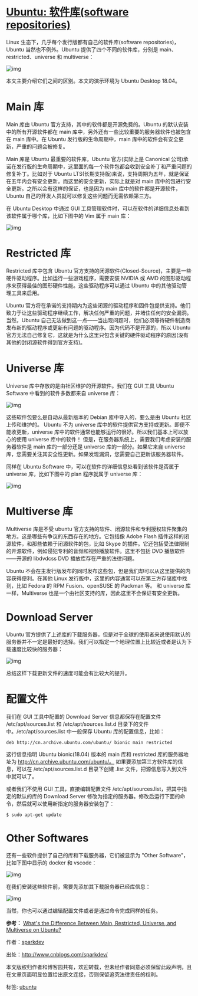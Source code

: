 # [Ubuntu: 软件库(software repositories) ](https://www.cnblogs.com/sparkdev/p/10489017.html)

Linux 生态下，几乎每个发行版都有自己的软件库(software repositories)，Ubuntu 当然也不例外。Ubuntu 提供了四个不同的软件库，分别是 main、restricted、universe 和 multiverse：

![img](https://img2018.cnblogs.com/blog/952033/201903/952033-20190307131200927-146781993.png)

本文主要介绍它们之间的区别。本文的演示环境为 Ubuntu Desktop 18.04。

# Main 库

Main 库由 Ubuntu 官方支持，其中的软件都是开源免费的。Ubuntu 的默认安装中的所有开源软件都在 main 库中，另外还有一些比较重要的服务器软件也被包含在 main 库中。在 Ubuntu 发行版的生命周期中，main 库中的软件会有安全更新，严重的问题会被修复。

Main 库是 Ubuntu 最重要的软件库，Ubuntu 官方(实际上是 Canonical 公司)承诺在发行版的生命周期中，这里面的每一个软件包都会收到安全补丁和严重问题的修复补丁。比如对于 Ubuntu LTS(长期支持版)来说，支持周期为五年，就是保证在五年内会有安全更新。而这里的安全更新，实际上就是对 main 库中的包进行安全更新。之所以会有这样的保证，也是因为 main 库中的软件都是开源软件，Ubuntu 自己的开发人员就可以修复这些问题而无需依赖第三方。

在 Ubuntu Desktop 中通过 GUI 工具管理软件时，可以在软件的详细信息处看到该软件属于哪个库，比如下图中的 Vim 属于 main 库：

![img](https://img2018.cnblogs.com/blog/952033/201903/952033-20190307131338003-71348484.png)

# Restricted 库

Restricted 库中包含 Ubuntu 官方支持的闭源软件(Closed-Source)，主要是一些硬件驱动程序。比如运行一些游戏程序，需要安装 NVIDIA 或 AMD 的图形驱动程序来获得最佳的图形硬件性能。这些驱动程序可以通过 Ubuntu 中的其他驱动管理工具来启用。

Ubuntu 官方将在承诺的支持期内为这些闭源的驱动程序和固件包提供支持。他们致力于让这些驱动程序继续工作，解决任何严重的问题，并堵住任何的安全漏洞。当然，Ubuntu 自己无法做到这一点——当出现问题时，他们必须等待硬件制造商发布新的驱动程序或更新有问题的驱动程序。因为代码不是开源的，所以 Ubuntu 官方无法自己修复它，这就是为什么这里只包含关键的硬件驱动程序的原因(没有其他的封闭源软件得到官方支持)。

# Universe 库

Universe 库中存放的是由社区维护的开源软件。我们在 GUI 工具 Ubuntu Software 中看到的软件多数都来自 universe 库：

![img](https://img2018.cnblogs.com/blog/952033/201903/952033-20190307131506149-680297294.png)

这些软件包要么是自动从最新版本的 Debian 库中导入的，要么是由 Ubuntu 社区上传和维护的。
Ubuntu 不为 universe 库中的软件提供官方支持或更新。即便不能收更新，universe 库中的软件通常也能够运行的很好。所以我们基本上可以放心的使用 universe 库中的软件！
但是，在服务器系统上，需要我们考虑安装的服务器软件是 main 库的一部分还是 universe 库的一部分。如果它来自 universe 库，您需要关注其安全性更新。如果发现漏洞，您需要自己更新该服务器软件。

同样在 Ubuntu Software 中，可以在软件的详细信息处看到该软件是否属于 universe 库，比如下图中的 plan 程序就属于 universe 库：

![img](https://img2018.cnblogs.com/blog/952033/201903/952033-20190307131559120-1746478814.png)

# Multiverse 库

Multiverse 库是不受 ubuntu 官方支持的软件、闭源软件和专利授权软件聚集的地方。这是哪些有争议的东西存在的地方。它包括像 Adobe Flash 插件这样的闭源软件，和那些依赖于闭源软件的包，比如 Skype 的插件。它还包括受法律限制的开源软件，例如侵犯专利的音频和视频播放软件。这里不包括 DVD 播放软件——开源的 libdvdcss DVD 播放库存在严重的法律问题。

Ubuntu 不会在主发行版发布的同时发布这些包，但是我们却可以从这里提供的内容获得便利。在其他 Linux 发行版中，这里的内容通常可以在第三方存储库中找到，比如 Fedora 的 RPM Fusion、openSUSE 的 Packman 等。
和 universe 库一样，Multiverse 也是一个由社区支持的库，因此这里不会保证有安全更新。

# Download Server

Ubuntu 官方提供了上述库的下载服务器，但是对于全球的使用者来说使用默认的服务器并不一定是最好的选择。我们可以指定一个地理位置上比较近或者是认为下载速度比较快的服务器：

![img](https://img2018.cnblogs.com/blog/952033/201903/952033-20190307131717897-144032027.png)

总结这样下载更新文件的速度可能会有比较大的提升。

# 配置文件

我们在 GUI 工具中配置的 Download Server 信息都保存在配置文件 /etc/apt/sources.list 和 /etc/apt/sources.list.d 目录下的文件中。/etc/apt/sources.list 中一般保存 Ubuntu 库的配置信息，比如：

```
deb http://cn.archive.ubuntu.com/ubuntu/ bionic main restricted
```

这行信息指明 Ubuntu bionic(18.04) 版本的 main 库和 restricted 库的服务器地址为 http://cn.archive.ubuntu.com/ubuntu/。
如果要添加第三方软件库的信息，可以在 /etc/apt/sources.list.d 目录下创建 .list 文件，把源信息写入到文件中就可以了。

或者我们不使用 GUI 工具，直接编辑配置文件 /etc/apt/sources.list，把其中指定的默认的库的 Download Server 修改为指定的服务器。修改后运行下面的命令，然后就可以使用新指定的服务器安装包了：

```
$ sudo apt-get update
```

# Other Softwares

还有一些软件提供了自己的库和下载服务器，它们被显示为 "Other Software"，比如下图中显示的 docker 和 vscode：

![img](https://img2018.cnblogs.com/blog/952033/201903/952033-20190307131857800-260979151.png)

在我们安装这些软件前，需要先添加其下载服务器已经库信息：

![img](https://img2018.cnblogs.com/blog/952033/201903/952033-20190307131932888-924177427.png)

当然，你也可以通过编辑配置文件或者是通过命令完成同样的任务。

**参考：**
[What's the Difference Between Main, Restricted, Universe, and Multiverse on Ubuntu?](https://www.howtogeek.com/194247/whats-the-difference-between-main-restricted-universe-and-multiverse-on-ubuntu/)

作者：[sparkdev](http://www.cnblogs.com/sparkdev/)

出处：http://www.cnblogs.com/sparkdev/

本文版权归作者和博客园共有，欢迎转载，但未经作者同意必须保留此段声明，且在文章页面明显位置给出原文连接，否则保留追究法律责任的权利。

标签: [ubuntu](https://www.cnblogs.com/sparkdev/tag/ubuntu/)